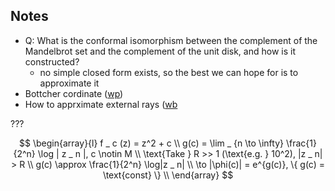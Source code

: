 Notes
---

* Q: What is the conformal isomorphism between the complement of the Mandelbrot set and the complement of the unit disk, and how is it constructed?
  - no simple closed form exists, so the best we can hope for is to approximate it
* Bottcher cordinate ([wp](https://en.wikipedia.org/wiki/B%C3%B6ttcher%27s_equation))
* How to apprximate external rays ([wb](https://en.wikibooks.org/wiki/Fractals%2FIterations_in_the_complex_plane%2FMandelbrotSetExterior%2FParameterExternalRay)

???

$$
\begin{array}{l}
f _ c (z) = z^2  + c \\
g(c) = \lim _ {n \to \infty} \frac{1}{2^n} \log | z _ n |, c \notin M \\
\text{Take } R >> 1 (\text{e.g. } 10^2), |z _ n| > R \\
g(c) \approx \frac{1}{2^n} \log|z _ n| \\
\to |\phi(c)| = e^{g(c)}, \{ g(c) = \text{const} \}  \\
\end{array}
$$
